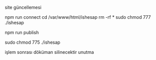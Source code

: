 site güncellemesi

npm run connect
cd /var/www/html/ishesap
rm -rf \*
sudo chmod 777 ./ishesap

npm run publish

sudo chmod 775 ./ishesap

işlem sonrası döküman silinecektir unutma
